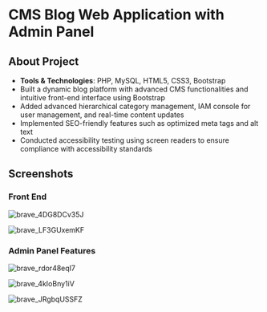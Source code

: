 # CMS Blog Web Application with Admin Panel

## About Project

- **Tools & Technologies**: PHP, MySQL, HTML5, CSS3, Bootstrap
- Built a dynamic blog platform with advanced CMS functionalities and intuitive front-end interface using Bootstrap
- Added advanced hierarchical category management, IAM console for user management, and real-time content updates
- Implemented SEO-friendly features such as optimized meta tags and alt text
- Conducted accessibility testing using screen readers to ensure compliance with accessibility standards

## Screenshots

### Front End
![brave_4DG8DCv35J](https://github.com/manavukani/cms-blog/assets/84531789/c1470621-240b-4b73-b767-ac43aba748d5)

![brave_LF3GUxemKF](https://github.com/manavukani/cms-blog/assets/84531789/8299a60f-2ac3-4f2f-9f36-28847470f954)

### Admin Panel Features

![brave_rdor48eqI7](https://github.com/manavukani/cms-blog/assets/84531789/935bf2a0-aea8-4f00-93b2-69e0930eeeb8)

![brave_4kIoBny1iV](https://github.com/manavukani/cms-blog/assets/84531789/1a309138-b342-45f3-bf33-cb30965b4b62)

![brave_JRgbqUSSFZ](https://github.com/manavukani/cms-blog/assets/84531789/9596210f-1c8e-4284-badf-3961676bd58e)

